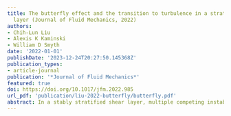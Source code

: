 ```yaml
---
title: The butterfly effect and the transition to turbulence in a stratified shear
  layer (Journal of Fluid Mechanics, 2022)
authors:
- Chih-Lun Liu
- Alexis K Kaminski
- William D Smyth
date: '2022-01-01'
publishDate: '2023-12-24T20:27:50.145368Z'
publication_types:
- article-journal
publication: '*Journal of Fluid Mechanics*'
featured: true
doi: https://doi.org/10.1017/jfm.2022.985
url_pdf: 'publication/liu-2022-butterfly/butterfly.pdf'
abstract: In a stably stratified shear layer, multiple competing instabilities produce sensitivity to small changes in initial conditions, popularly called the butterfly effect (as a flapping wing may alter the weather). Three ensembles of 15 simulated mixing events, identical but for small perturbations to the initial state, are used to explore differences in the route to turbulence, the maximum turbulence level and the total amount and efficiency of mixing accomplished by each event. Comparisons show that a small change in the initial state alters the strength and timing of the primary Kelvin–Helmholtz instability, the subharmonic pairing instability and the various three-dimensional secondary instabilities that lead to turbulence. The effect is greatest in, but not limited to, the parameter regime where pairing and the three-dimensional secondary instabilities are in strong competition. Pairing may be accelerated or prevented; maximum turbulence kinetic energy may vary by up to a factor of 4.6, flux Richardson number by 12 %–15 % and net mixing by a factor of 2.
---
```

